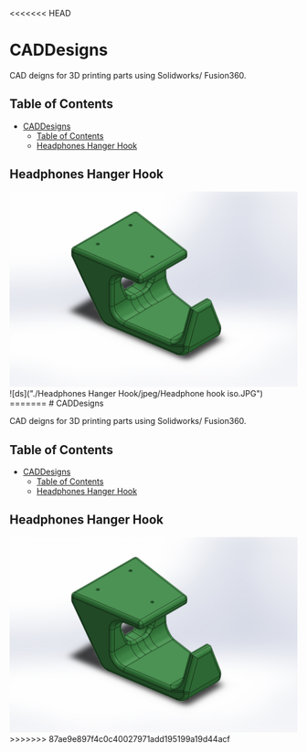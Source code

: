 <<<<<<< HEAD
# CADDesigns

CAD deigns for 3D printing parts using Solidworks/ Fusion360.

## Table of Contents

- [CADDesigns](#caddesigns)
  - [Table of Contents](#table-of-contents)
  - [Headphones Hanger Hook](#headphones-hanger-hook)

## Headphones Hanger Hook

<img src="./Headphones Hanger Hook/jpeg/Headphone hook iso.JPG"/>
![ds]("./Headphones Hanger Hook/jpeg/Headphone hook iso.JPG")
=======
# CADDesigns

CAD deigns for 3D printing parts using Solidworks/ Fusion360.

## Table of Contents

- [CADDesigns](#caddesigns)
  - [Table of Contents](#table-of-contents)
  - [Headphones Hanger Hook](#headphones-hanger-hook)

## Headphones Hanger Hook

<img src="./Headphones Hanger Hook/jpeg/Headphone hook iso.JPG"/>
>>>>>>> 87ae9e897f4c0c40027971add195199a19d44acf
